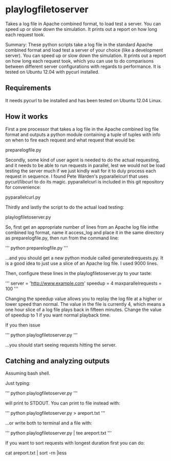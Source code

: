 playlogfiletoserver
===================

Takes a log file in  Apache combined format, to load test a server. You can speed up or slow down the simulation. It prints out a report on how long each request took.

Summary: These python scripts take a log file in the standard Apache combined format and load test a server of your choice (like a development server). You can speed up or slow down the simulation. It prints out a report on how long each request took, which you can use to do comparisons between different server configurations with regards to performance. It is tested on Ubuntu 12.04 with pycurl installed.

## Requirements
It needs pycurl to be installed and has been tested on Ubuntu 12.04 Linux.


## How it works
First a pre processor that takes a log file in the Apache combined log file format and outputs a python module containing a tuple of tuples with info on when to fire each request and what request that would be:
    
preparelogfile.py

Secondly, some kind of user agent is needed to do the actual requesting, and it needs to be able to run requests in parallel, lest we would not be load testing the server much if we just kindly wait for it to duly process each request in sequence. I found Pete Warden's pyparallelcurl that uses pycurl/libcurl to do its magic. pyparallelcurl is included in this git repository for convenience:

pyparallelcurl.py

Thirdly and lastly the script to do the actual load testing:

playlogfiletoserver.py


So, first get an appropriate number of lines from an Apache log file inthe combined log format, name it access_log and place it in the same directory as preparelogfile.py, then run from the command line:
    
'''
python preparelogfile.py
'''

...and you should get a new python module called generatedrequests.py. It is a good idea to just use a slice of an Apache log file. I used 9000 lines.

Then, configure these lines in the playlogfiletoserver.py to your taste:
    
'''
server = 'http://www.example.com'
speedup = 4
maxparallelrequests = 100
'''

Changing the speedup value allows you to replay the log file at a higher or lower speed than normal. The value in the file is currently 4, which means a one hour slice of a log file plays back in fifteen minutes. Change the value of speedup to 1 if you want normal playback time.

If you then issue

'''
python playlogfiletoserver.py
'''

...you should start seeing requests hitting the server.

## Catching and analyzing outputs

Assuming bash shell.

Just typing:

'''
python playlogfiletoserver.py
'''

will print to STDOUT. You can print to file instead with:
    
'''
python playlogfiletoserver.py > areport.txt
'''

...or write both to terminal and a file with:
    
'''
python playlogfiletoserver.py | tee areport.txt
'''

If you want to sort requests with longest duration first you can do:
    
cat areport.txt | sort -rn |less

